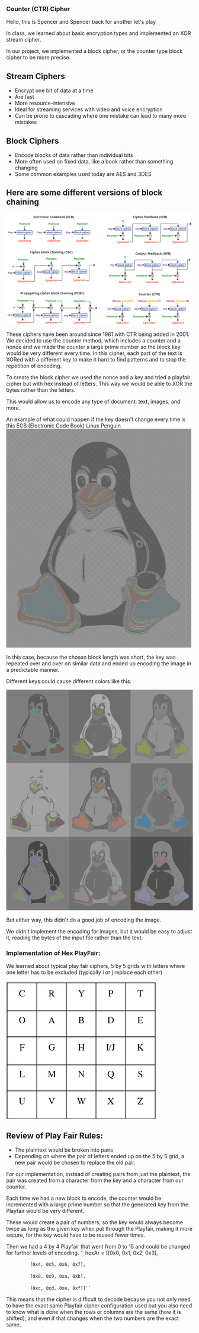 ### Counter (CTR) Cipher

Hello, this is Spencer and Spencer back for another let's play


In class, we learned about basic encryption types and implemented an XOR stream cipher.

In our project, we implemented a block cipher, or the counter type block cipher to be more precise.

## Stream Ciphers

- Encrypt one bit of data at a time
- Are fast
- More resource-intensive
- Ideal for streaming services with video and voice encryption
- Can be prone to cascading where one mistake can lead to many more mistakes

## Block Ciphers

- Encode blocks of data rather than individual bits
- More often used on fixed data, like a book rather than something changing
- Some common examples used today are AES and 3DES

## Here are some different versions of block chaining

![Block Chain Encoding](image.png)

These ciphers have been around since 1981 with CTR being added in 2001.
We decided to use the counter method, which includes a counter and a nonce and we made the counter a large prime number so the block key would be very different every time.  In this cipher, each part of the text is XORed with a different key to make it hard to find patterns and to stop the repetition of encoding.


To create the block cipher we used the nonce and a key and tried a playfair cipher but with hex instead of letters. This way we would be able to XOR the bytes rather than the letters.

This would allow us to encode any type of document: text, images, and more.

An example of what could happen if the key doesn't change every time is this ECB (Electronic Code Book) Linux Penguin
![ECB Linux Penguin](image2.png)

In this case, because the chosen block length was short, the key was repeated over and over on similar data and ended up encoding the image in a predictable manner. 

Different keys could cause different colors like this:

![Many ECB Linux Penguins](img.png)

But either way, this didn't do a good job of encoding the image.

We didn't implement the encoding for images, but it would be easy to adjust it, reading the bytes of the input file rather than the text.



### Implementation of Hex PlayFair:

We learned about typical play fair ciphers, 5 by 5 grids with letters where one letter has to be excluded (typically i or j replace each other)


![Play Fair Image](playfair1.png)

## Review of Play Fair Rules:
- The plaintext would be broken into pairs
- Depending on where the pair of letters ended up on the 5 by 5 grid, a new pair would be chosen to replace the old pair.

For our implementation, instead of creating pairs from just the plaintext, the pair was created from a character from the key and a character from our counter. 

Each time we had a new block to encode, the counter would be incremented with a large prime number so that the generated key from the Playfair would be very different.

These would create a pair of numbers, so the key would always become twice as long as the given key when put through the Playfair, making it more secure, for the key would have to be reused fewer times.

Then we had a 4 by 4 Playfair that went from 0 to 15 and could be changed for further levels of encoding.
``
hexAr = [[0x0, 0x1, 0x2, 0x3],

             [0x4, 0x5, 0x6, 0x7],
             
             [0x8, 0x9, 0xa, 0xb],
             
             [0xc, 0xd, 0xe, 0xf]]``

This means that the cipher is difficult to decode because you not only need to have the exact same Playfair cipher configuration used but you also need to know what is done when the rows or columns are the same (how it is shifted), and even if that changes when the two numbers are the exact same.


